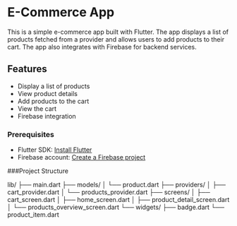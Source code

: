 # E-Commerce App

This is a simple e-commerce app built with Flutter. The app displays a list of products fetched from a provider and allows users to add products to their cart. The app also integrates with Firebase for backend services.

## Features

- Display a list of products
- View product details
- Add products to the cart
- View the cart
- Firebase integration



### Prerequisites

- Flutter SDK: [Install Flutter](https://flutter.dev/docs/get-started/install)
- Firebase account: [Create a Firebase project](https://firebase.google.com/)
  
###Project Structure

lib/
├── main.dart
├── models/
│   └── product.dart
├── providers/
│   ├── cart_provider.dart
│   └── products_provider.dart
├── screens/
│   ├── cart_screen.dart
│   ├── home_screen.dart
│   ├── product_detail_screen.dart
│   └── products_overview_screen.dart
└── widgets/
    ├── badge.dart
    └── product_item.dart

